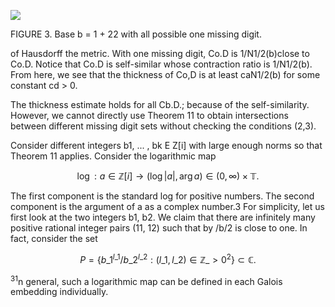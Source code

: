 ![](_page_0_Figure_1.jpeg)

FIGURE 3. Base b = 1 + 22 with all possible one missing digit.

of Hausdorff the metric. With one missing digit, Co.D is 1/N1/2(b)close to Co.D. Notice that Co.D is self-similar whose contraction ratio is 1/N1/2(b). From here, we see that the thickness of Co,D is at least caN1/2(b) for some constant cd > 0.

The thickness estimate holds for all Cb.D.; because of the self-similarity. However, we cannot directly use Theorem 11 to obtain intersections between different missing digit sets without checking the conditions (2,3).

Consider different integers b1, ... , bk E Z[i] with large enough norms so that Theorem 11 applies. Consider the logarithmic map

$$\log: a \in \mathbb{Z}[i] \to (\log|a|, \arg a) \in (0, \infty) \times \mathbb{T}.$$

The first component is the standard log for positive numbers. The second component is the argument of a as a complex number.3 For simplicity, let us first look at the two integers b1, b2. We claim that there are infinitely many positive rational integer pairs (11, 12) such that by /b/2 is close to one. In fact, consider the set

$$P = \{b\_1^{l\_1}/b\_2^{l\_2} : (l\_1, l\_2) \in \mathbb{Z}\_{>0}^2\} \subset \mathbb{C}.$$

<sup>31</sup>n general, such a logarithmic map can be defined in each Galois embedding individually.